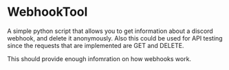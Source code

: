 # WebhookTool
A simple python script that allows you to get information about a discord webhook, and delete it anonymously. Also this could be used for API testing since the requests that are implemented are GET and DELETE.

This should provide enough infomration on how webhooks work.
